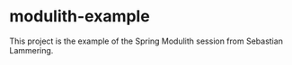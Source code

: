 # modulith-example
This project is the example of the Spring Modulith session from Sebastian Lammering.
